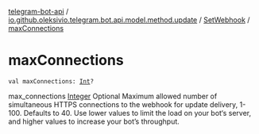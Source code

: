 [telegram-bot-api](../../index.md) / [io.github.oleksivio.telegram.bot.api.model.method.update](../index.md) / [SetWebhook](index.md) / [maxConnections](./max-connections.md)

# maxConnections

`val maxConnections: `[`Int`](https://kotlinlang.org/api/latest/jvm/stdlib/kotlin/-int/index.html)`?`

max_connections [Integer](https://docs.oracle.com/javase/6/docs/api/java/lang/Integer.html) Optional Maximum allowed number of simultaneous HTTPS connections
to the webhook for update delivery, 1-100. Defaults to 40. Use lower values to limit the load
on your bot‘s server, and higher values to increase your bot’s throughput.

